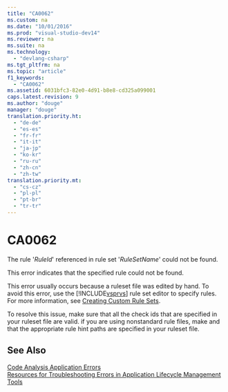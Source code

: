 ```yaml
---
title: "CA0062"
ms.custom: na
ms.date: "10/01/2016"
ms.prod: "visual-studio-dev14"
ms.reviewer: na
ms.suite: na
ms.technology: 
  - "devlang-csharp"
ms.tgt_pltfrm: na
ms.topic: "article"
f1_keywords: 
  - "CA0062"
ms.assetid: 6031bfc3-82e0-4d91-b8e8-cd325a099001
caps.latest.revision: 9
ms.author: "douge"
manager: "douge"
translation.priority.ht: 
  - "de-de"
  - "es-es"
  - "fr-fr"
  - "it-it"
  - "ja-jp"
  - "ko-kr"
  - "ru-ru"
  - "zh-cn"
  - "zh-tw"
translation.priority.mt: 
  - "cs-cz"
  - "pl-pl"
  - "pt-br"
  - "tr-tr"
---
```

# CA0062
The rule '*RuleId*' referenced in rule set '*RuleSetName*' could not be found.  
  
 This error indicates that the specified rule could not be found.  
  
 This error usually occurs because a ruleset file was edited by hand. To avoid this error, use the [!INCLUDE[vsprvs](../dv_TeamTestALM/includes/vsprvs_md.md)] rule set editor to specify rules. For more information, see [Creating Custom Rule Sets](../VS_IDE/creating-custom-code-analysis-rule-sets.md).  
  
 To resolve this issue, make sure that all the check ids that are specified in your ruleset file are valid. if you are using nonstandard rule files, make and that the appropriate rule hint paths are specified in your ruleset file.  
  
## See Also  
 [Code Analysis Application Errors](../VS_IDE/code-analysis-application-errors.md)   
 [Resources for Troubleshooting Errors in Application Lifecycle Management Tools](../Topic/Resources%20for%20Troubleshooting%20Errors%20in%20Application%20Lifecycle%20Management%20Tools.md)